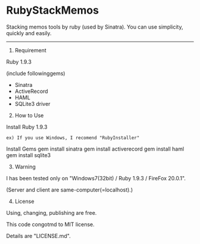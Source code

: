 RubyStackMemos
==============

Stacking memos tools by ruby (used by Sinatra). You can use simplicity, quickly and easily.

-----

1. Requirement

Ruby 1.9.3

(include followinggems)

* Sinatra
* ActiveRecord
* HAML
* SQLite3 driver


2. How to Use

Install Ruby 1.9.3

    ex) If you use Windows, I recomend "RubyInstaller"

Install Gems
    gem install sinatra
    gem install activerecord
    gem install haml
    gem install sqlite3


3. Warning

I has been tested only on "Windows7(32bit) / Ruby 1.9.3 / FireFox 20.0.1".

(Server and client are same-computer(=localhost).)


4. License

Using, changing, publishing are free.

This code congotmd to MIT license.

Details are "LICENSE.md".
